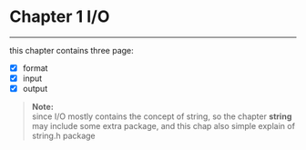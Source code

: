 # Chapter 1 I/O

---

this chapter contains three page:

- [x] format
- [x] input
- [x] output

> **Note:** <br />
since I/O mostly contains the concept of string, so the chapter **string** may include some extra package, and this chap also simple explain of string.h package
